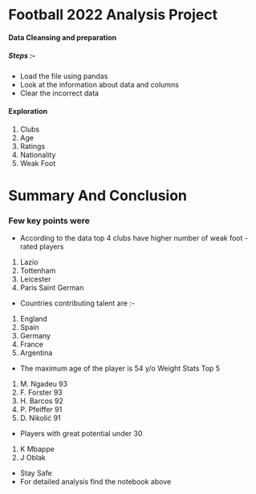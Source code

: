 # Football 2022 Analysis Project

#### Data Cleansing and preparation
##### Steps :-

- Load the file using pandas
- Look at the information about data and columns 
- Clear the incorrect data 

#### Exploration

1. Clubs 
2. Age
3. Ratings
4. Nationality
5. Weak Foot 

# Summary And Conclusion

### Few key points were 
- According to the data top 4 clubs have higher number of weak foot - rated players 

1. Lazio
2. Tottenham
3. Leicester
4. Paris Saint German

- Countries contributing talent are :-

1. England 
2. Spain 
3. Germany 
4. France
5. Argentina

- The maximum age of the player is 54 y/o 
 Weight Stats Top 5 
 1. M. Ngadeu	93
 2. F. Forster	93
 3. H. Barcos	92
 4. P. Pfeiffer	91
 5. D. Nikolić	91

- Players with great potential under 30

 1. K Mbappe 
 2. J Oblak

- Stay Safe 
- For detailed analysis find the notebook above
